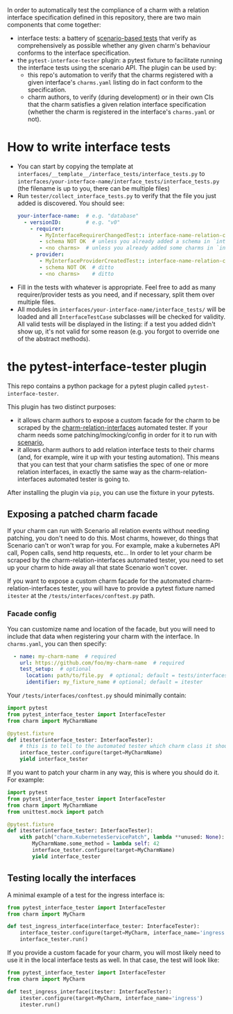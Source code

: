 In order to automatically test the compliance of a charm with a relation interface specification defined in this repository, there are two main components that come together:
- interface tests: a battery of [scenario-based tests](https://github.com/PietroPasotti/ops-scenario/blob/main/README.md) that verify as comprehensively as possible whether any given charm's behaviour conforms to the interface specification.
- the `pytest-interface-tester` plugin: a pytest fixture to facilitate running the interface tests using the scenario API. The plugin can be used by: 
  - this repo's automation to verify that the charms registered with a given interface's `charms.yaml` listing do in fact conform to the specification.
  - charm authors, to verify (during development) or in their own CIs that the charm satisfies a given relation interface specification (whether the charm is registered in the interface's `charms.yaml` or not).

# How to write interface tests
- You can start by copying the template at `interfaces/__template__/interface_tests/interface_tests.py` to `interfaces/your-interface-name/interface_tests/interface_tests.py` (the filename is up to you, there can be multiple files)
- Run `tester/collect_interface_tests.py` to verify that the file you just added is discovered. You should see: 
    ```yaml
    your-interface-name:  # e.g. "database"
      - versionID:        # e.g. "v0"
        - requirer:
           - MyInterfaceRequirerChangedTest:: interface-name-relation-created (state=yes)
           - schema NOT OK  # unless you already added a schema in `interfaces/your-interface-name/schema.py`
           - <no charms>  # unless you already added some charms in `interfaces/your-interface-name/charms.yaml`
        - provider:
           - MyInterfaceProviderCreatedTest:: interface-name-relation-changed (state=no)
           - schema NOT OK  # ditto
           - <no charms>    # ditto
    ```
- Fill in the tests with whatever is appropriate. Feel free to add as many requirer/provider tests as you need, and if necessary, split them over multiple files. 
- All modules in `interfaces/your-interface-name/interface_tests/` will be loaded and all `InterfaceTestCase` subclasses will be checked for validity. All valid tests will be displayed in the listing: if a test you added didn't show up, it's not valid for some reason (e.g. you forgot to override one of the abstract methods). 


# the pytest-interface-tester plugin
This repo contains a python package for a pytest plugin called `pytest-interface-tester`. 

This plugin has two distinct purposes:
- it allows charm authors to expose a custom facade for the charm to be scraped by the [charm-relation-interfaces](https://github.com/canonical/charm-relation-interfaces) automated tester.
  If your charm needs some patching/mocking/config in order for it to run with [scenario](https://github.com/PietroPasotti/ops-scenario), 
- it allows charm authors to add relation interface tests to their charms (and, for example, wire it up with your testing automation).
  This means that you can test that your charm satisfies the spec of one or more relation interfaces, in exactly the same way as the charm-relation-interfaces automated tester is going to. 

After installing the plugin via `pip`, you can use the fixture in your pytests.

## Exposing a patched charm facade
If your charm can run with Scenario all relation events without needing patching, you don't need to do this.
Most charms, however, do things that Scenario can't or won't wrap for you. For example, make a kubernetes API call, Popen calls, send http requests, etc... In order to let your charm be scraped by the charm-relation-interfaces automated tester, you need to set up your charm to hide away all that state Scenario won't cover.

If you want to expose a custom charm facade for the automated charm-relation-interfaces tester, you will have to provide a pytest fixture named `itester` at the `/tests/interfaces/conftest.py` path.

### Facade config
You can customize name and location of the facade, but you will need to include that data when registering your charm with the interface. In `charms.yaml`, you can then specify:
```yaml
  - name: my-charm-name  # required
    url: https://github.com/foo/my-charm-name  # required
    test_setup:  # optional
      location: path/to/file.py  # optional; default = tests/interfaces/conftest.py
      identifier: my_fixture_name # optional; default = itester
```


Your `/tests/interfaces/conftest.py` should minimally contain:
```python
import pytest
from pytest_interface_tester import InterfaceTester
from charm import MyCharmName

@pytest.fixture
def itester(interface_tester: InterfaceTester):
    # this is to tell to the automated tester which charm class it should use:
    interface_tester.configure(target=MyCharmName)  
    yield interface_tester
```

If you want to patch your charm in any way, this is where you should do it. For example:

```python
import pytest
from pytest_interface_tester import InterfaceTester
from charm import MyCharmName
from unittest.mock import patch

@pytest.fixture
def itester(interface_tester: InterfaceTester):
    with patch("charm.KubernetesServicePatch", lambda **unused: None):
        MyCharmName.some_method = lambda self: 42
        interface_tester.configure(target=MyCharmName)  
        yield interface_tester
```

## Testing locally the interfaces
A minimal example of a test for the ingress interface is:

```python
from pytest_interface_tester import InterfaceTester
from charm import MyCharm

def test_ingress_interface(interface_tester: InterfaceTester):
    interface_tester.configure(target=MyCharm, interface_name='ingress')
    interface_tester.run()
```

If you provide a custom facade for your charm, you will most likely need to use it in the local interface tests as well. In that case, the test will look like:

```python
from pytest_interface_tester import InterfaceTester
from charm import MyCharm

def test_ingress_interface(itester: InterfaceTester):
    itester.configure(target=MyCharm, interface_name='ingress')
    itester.run()
```

